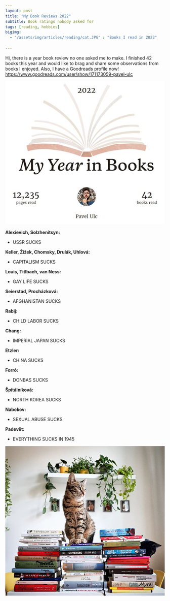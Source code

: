 ```yaml
--- 
layout: post  
title: "My Book Reviews 2022"
subtitle: Book ratings nobody asked for
tags: [reading, hobbies]
bigimg:
  - "/assets/img/articles/reading/cat.JPG" : "Books I read in 2022"

---  
```


Hi, there is a year book review no one asked me to make. I finished 42 books this year and would like to brag and share some observations from books I enjoyed. Also, I have a Goodreads profile now!
https://www.goodreads.com/user/show/171173059-pavel-ulc

![Goodreads](/assets/img/articles/reading/books2022.JPG "My readings")

**Alexievich, Solzhenitsyn:**
* USSR SUCKS

**Keller, Žižek, Chomsky, Drulák, Uhlová:**
* CAPITALISM SUCKS

**Louis, Titlbach, van Ness:**
* GAY LIFE SUCKS

**Seierstad, Procházková:**
* AFGHANISTAN SUCKS

**Rabij:**
* CHILD LABOR SUCKS

**Chang:**
* IMPERIAL JAPAN SUCKS

**Etzler:**
* CHINA SUCKS

**Forró:**
* DONBAS SUCKS

**Špitálníková:**
* NORTH KOREA SUCKS

**Nabokov:**
* SEXUAL ABUSE SUCKS

**Padevĕt:**
* EVERYTHING SUCKS IN 1945

![Artuš and Čing on a book pile](/assets/img/articles/reading/cat.JPG "Artuš and Čing on a book pile")
